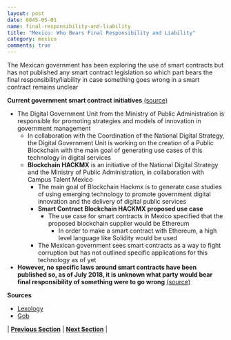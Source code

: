 ```yaml
---
layout: post
date: 0045-05-01
name: final-responsibility-and-liability
title: "Mexico: Who Bears Final Responsibility and Liability"
category: mexico
comments: true
---
```


The Mexican government has been exploring the use of smart contracts but has not published any smart contract legislation so which part bears the final responsibility/liability in case something goes wrong in a smart contract remains unclear 

**Current government smart contract initiatives** [(source)](https://www.gob.mx/cms/uploads/attachment/file/269552/Folleto_blockchain_HACKMX_oct2017_v6.pdf)
- The Digital Government Unit from the Ministry of Public Administration is responsible for promoting strategies and models of innovation in government management 
  - In collaboration with the Coordination of the National Digital Strategy, the Digital Government Unit is working on the creation of a Public Blockchain with the main goal of generating use cases of this technology in digital services 
  - **Blockchain HACKMX** is an initiative of the National Digital Strategy and the Ministry of Public Administration, in collaboration with Campus Talent Mexico
    - The main goal of Blockchain Hackmx is to generate case studies of using emerging technology to promote government digital innovation and the delivery of digital public services
    - **Smart Contract Blockchain HACKMX proposed use case**
      - The use case for smart contracts in Mexico specified that the proposed blockchain supplier would be Ethereum
          - In order to make a smart contract with Ethereum, a high level language like Solidity would be used 
    - The Mexican government sees smart contracts as a way to fight corruption but has not outlined specific applications for this technology as of yet
- **However, no specific laws around smart contracts have been published so, as of July 2018, it is unknown what party would bear final responsibility of something were to go wrong** [(source)](https://www.lexology.com/library/detail.aspx?g=287ca25d-4a7c-4e4d-80db-dba31fb2c76f)

**Sources**
- [Lexology](https://www.lexology.com/library/detail.aspx?g=287ca25d-4a7c-4e4d-80db-dba31fb2c76f)
- [Gob](https://www.gob.mx/cms/uploads/attachment/file/269552/Folleto_blockchain_HACKMX_oct2017_v6.pdf)


| **[Previous Section]( https://neo-project.github.io/global-blockchain-compliance-hub//mexico/mexico-privacy-and-data-protection.html)** | **[Next Section]( https://neo-project.github.io/global-blockchain-compliance-hub//mexico/mexico-smart-contracts.html)** |
